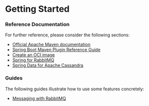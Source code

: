 # Getting Started

### Reference Documentation
For further reference, please consider the following sections:

* [Official Apache Maven documentation](https://maven.apache.org/guides/index.html)
* [Spring Boot Maven Plugin Reference Guide](https://docs.spring.io/spring-boot/docs/2.5.5/maven-plugin/reference/html/)
* [Create an OCI image](https://docs.spring.io/spring-boot/docs/2.5.5/maven-plugin/reference/html/#build-image)
* [Spring for RabbitMQ](https://docs.spring.io/spring-boot/docs/2.5.5/reference/htmlsingle/#boot-features-amqp)
* [Spring Data for Apache Cassandra](https://docs.spring.io/spring-boot/docs/2.5.5/reference/htmlsingle/#boot-features-cassandra)

### Guides
The following guides illustrate how to use some features concretely:

* [Messaging with RabbitMQ](https://spring.io/guides/gs/messaging-rabbitmq/)

